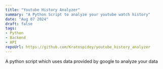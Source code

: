 ```yaml
---
title: "Youtube History Analyzer"
summary: "A Python Script to analyze your youtube watch history"
date: "Aug 07 2024"
draft: false
tags:
- Python
- Backend
- API   
repoUrl: https://github.com/Kratospidey/youtube_history_analyzer
---
```


A python script which uses data provided by google to analyze your data
